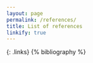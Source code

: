 ```yaml
---
layout: page
permalink: /references/
title: List of references
linkify: true
---
```


{: .links}
  {% bibliography %}
